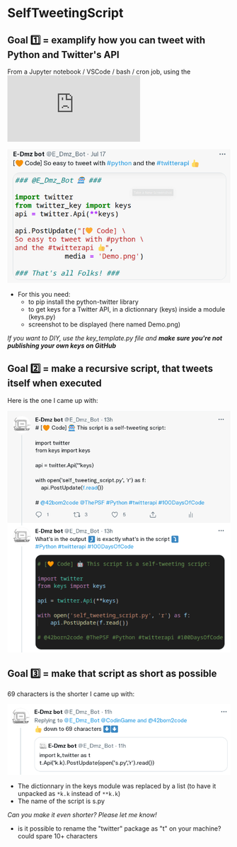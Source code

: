 # SelfTweetingScript
## Goal 1️⃣ = examplify how you can tweet with Python and Twitter's API 
From a Jupyter notebook / VSCode / bash / cron job, using the ![python-twitter library](https://python-twitter.readthedocs.io/en/latest/twitter.html)

![Original](Original/Original.png)

* For this you need:
  * to pip install the python-twitter library 
  * to get keys for a Twitter API, in a dictionnary (keys) inside a module (keys.py)
  * screenshot to be displayed (here named Demo.png)

*If you want to DIY, use the key_template.py file and **make sure you're not publishing your own keys on GitHub***

## Goal 2️⃣ = make a **recursive script,** that tweets itself when executed
Here is the one I came up with:

![Normal](Normal.png)

## Goal 3️⃣ = make that script as short as possible
69 characters is the shorter I came up with:

![Minimal](Minimal.png)

* The dictionnary in the keys module was replaced by a list (to have it unpacked as `*k.k` instead of `**k.k`)
* The name of the script is s.py

*Can you make it even shorter? Please let me know!*
* is it possible to rename the "twitter" package as "t" on your machine? could spare 10+ characters
